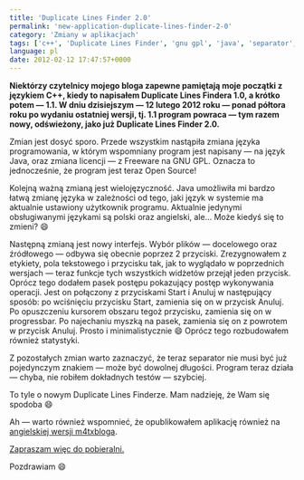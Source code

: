 ```yaml
---
title: 'Duplicate Lines Finder 2.0'
permalink: 'new-application-duplicate-lines-finder-2-0'
category: 'Zmiany w aplikacjach'
tags: ['c++', 'Duplicate Lines Finder', 'gnu gpl', 'java', 'separator', 'wielojęzyczność', 'licencja', 'Freeware', 'minimalistyczność']
language: pl
date: 2012-02-12 17:47:57+0000
---
```


**Niektórzy czytelnicy mojego bloga zapewne pamiętają moje początki z językiem C++, kiedy to napisałem Duplicate Lines Findera 1.0, a krótko potem — 1.1. W dniu dzisiejszym — 12 lutego 2012 roku — ponad półtora roku po wydaniu ostatniej wersji, tj. 1.1 program powraca — tym razem nowy, odświeżony, jako już Duplicate Lines Finder 2.0.**

Zmian jest dosyć sporo. Przede wszystkim nastąpiła zmiana języka programowania, w którym wspomniany program jest napisany — na język Java, oraz zmiana licencji — z Freeware na GNU GPL. Oznacza to jednocześnie, że program jest teraz Open Source!

Kolejną ważną zmianą jest wielojęzyczność. Java umożliwiła mi bardzo łatwą zmianę języka w zależności od tego, jaki język w systemie ma aktualnie ustawiony użytkownik programu. Aktualnie jedynymi obsługiwanymi językami są polski oraz angielski, ale... Może kiedyś się to zmieni? 😄

Następną zmianą jest nowy interfejs. Wybór plików — docelowego oraz źródłowego — odbywa się obecnie poprzez 2 przyciski. Zrezygnowałem z etykiety, pola tekstowego i przycisku tak, jak to wyglądało w poprzednich wersjach — teraz funkcje tych wszystkich widżetów przejął jeden przycisk. Oprócz tego dodałem pasek postępu pokazujący postęp wykonywania operacji. Jest on połączony z przyciskami Start i Anuluj w następujący sposób: po wciśnięciu przycisku Start, zamienia się on w przycisk Anuluj. Po opuszczeniu kursorem obszaru tegoż przycisku, zamienia się on w progressbar. Po najechaniu myszką na pasek, zamienia się on z powrotem w przycisk Anuluj. Prosto i minimalistycznie 😄 Oprócz tego rozbudowałem również statystyki.

Z pozostałych zmian warto zaznaczyć, że teraz separator nie musi być już pojedynczym znakiem — może być dowolnej długości. Program teraz działa — chyba, nie robiłem dokładnych testów — szybciej.

To tyle o nowym Duplicate Lines Finderze. Mam nadzieję, że Wam się spodoba 😄

Ah — warto również wspomnieć, że opublikowałem aplikację również na [angielskiej wersji m4txbloga](/blog/new-application-duplicate-lines-finder-2-0/).

[Zapraszam więc do pobieralni.](https://github.com/m4tx/duplicate-lines-finder/releases/tag/v2.0)

Pozdrawiam 😄
